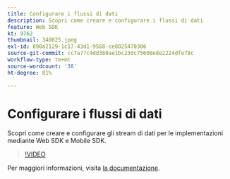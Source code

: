 ```yaml
---
title: Configurare i flussi di dati
description: Scopri come creare e configurare i flussi di dati
feature: Web SDK
kt: 9762
thumbnail: 340825.jpeg
exl-id: 890a2129-1c17-43d1-9568-ce8025470306
source-git-commit: cc7a77c4dd380ae1bc23dc75608e8e2224dfe78c
workflow-type: tm+mt
source-wordcount: '38'
ht-degree: 81%

---
```


# Configurare i flussi di dati

Scopri come creare e configurare gli stream di dati per le implementazioni mediante Web SDK e Mobile SDK.

>[!VIDEO](https://video.tv.adobe.com/v/340825?quality=12&learn=on)

Per maggiori informazioni, visita [la documentazione](https://experienceleague.adobe.com/docs/experience-platform/edge/fundamentals/datastreams.html?lang=it).
